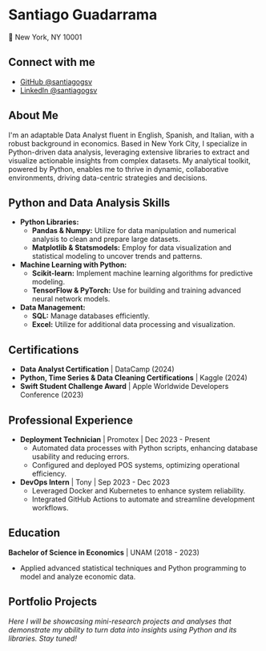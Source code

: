 # Santiago Guadarrama

📍 New York, NY 10001  

## Connect with me
- [GitHub @santiagogsv](https://github.com/santiagogsv)
- [LinkedIn @santiagogsv](https://www.linkedin.com/in/santiagogsv)

## About Me
I'm an adaptable Data Analyst fluent in English, Spanish, and Italian, with a robust background in economics. Based in New York City, I specialize in Python-driven data analysis, leveraging extensive libraries to extract and visualize actionable insights from complex datasets. My analytical toolkit, powered by Python, enables me to thrive in dynamic, collaborative environments, driving data-centric strategies and decisions.

## Python and Data Analysis Skills
- **Python Libraries:** 
  - **Pandas & Numpy:** Utilize for data manipulation and numerical analysis to clean and prepare large datasets.
  - **Matplotlib & Statsmodels:** Employ for data visualization and statistical modeling to uncover trends and patterns.
- **Machine Learning with Python:**
  - **Scikit-learn:** Implement machine learning algorithms for predictive modeling.
  - **TensorFlow & PyTorch:** Use for building and training advanced neural network models.
- **Data Management:** 
  - **SQL:** Manage databases efficiently.
  - **Excel:** Utilize for additional data processing and visualization.

## Certifications
- **Data Analyst Certification** | DataCamp (2024)
- **Python, Time Series & Data Cleaning Certifications** | Kaggle (2024)
- **Swift Student Challenge Award** | Apple Worldwide Developers Conference (2023)

## Professional Experience
- **Deployment Technician** | Promotex | Dec 2023 - Present
  - Automated data processes with Python scripts, enhancing database usability and reducing errors.
  - Configured and deployed POS systems, optimizing operational efficiency.
- **DevOps Intern** | Tony | Sep 2023 - Dec 2023
  - Leveraged Docker and Kubernetes to enhance system reliability.
  - Integrated GitHub Actions to automate and streamline development workflows.

## Education
**Bachelor of Science in Economics** | UNAM (2018 - 2023)
- Applied advanced statistical techniques and Python programming to model and analyze economic data.

## Portfolio Projects
*Here I will be showcasing mini-research projects and analyses that demonstrate my ability to turn data into insights using Python and its libraries. Stay tuned!*
